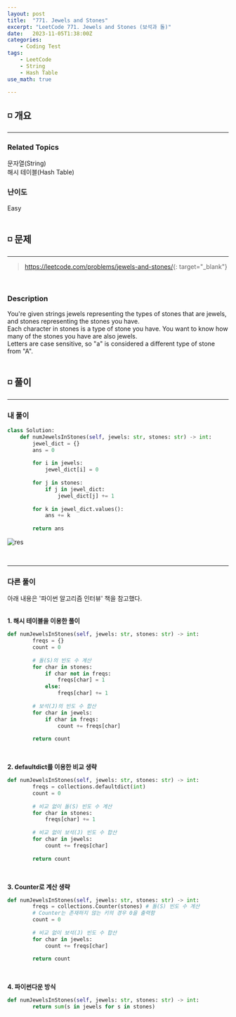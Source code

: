 ```yaml
---
layout: post
title:  "771. Jewels and Stones"
excerpt: "LeetCode 771. Jewels and Stones (보석과 돌)"
date:   2023-11-05T1:38:00Z
categories:
    - Coding Test
tags:
    - LeetCode
    - String
    - Hash Table
use_math: true

---
```


## ◽ 개요
---
### Related Topics
문자열(String)  
해시 테이블(Hash Table)  

### 난이도 
Easy
<br/><br/>

## ◽ 문제
---
> <https://leetcode.com/problems/jewels-and-stones/>{: target="_blank"}
<br/>

### Description
You're given strings jewels representing the types of stones that are jewels, and stones representing the stones you have.  
Each character in stones is a type of stone you have. You want to know how many of the stones you have are also jewels.  
Letters are case sensitive, so "a" is considered a different type of stone from "A".
<br/><br/>

## ◽ 풀이
---
### 내 풀이

```python
class Solution:
    def numJewelsInStones(self, jewels: str, stones: str) -> int:
        jewel_dict = {}
        ans = 0
        
        for i in jewels:
            jewel_dict[i] = 0
        
        for j in stones:
            if j in jewel_dict:
                jewel_dict[j] += 1
        
        for k in jewel_dict.values():
            ans += k
        
        return ans       
```

![res](https://github.com/SubinJin98/SubinJin98.github.io/assets/116137904/95353a1b-253e-4733-9da2-54f67980acad)

<br/>

---
### 다른 풀이
아래 내용은 '파이썬 알고리즘 인터뷰' 책을 참고했다.  
<br/>

**1. 해시 테이블을 이용한 풀이**   

```python
def numJewelsInStones(self, jewels: str, stones: str) -> int:
        freqs = {}
        count = 0
        
        # 돌(S)의 빈도 수 계산
        for char in stones:
            if char not in freqs:
                freqs[char] = 1
            else:
                freqs[char] += 1
        
        # 보석(J)의 빈도 수 합산
        for char in jewels:
            if char in freqs:
                count += freqs[char]
        
        return count
```
<br/>

**2. defaultdict를 이용한 비교 생략**   

```python
def numJewelsInStones(self, jewels: str, stones: str) -> int:
        freqs = collections.defaultdict(int)
        count = 0
        
        # 비교 없이 돌(S) 빈도 수 계산
        for char in stones:
            freqs[char] += 1
        
        # 비교 없이 보석(J) 빈도 수 합산
        for char in jewels:
            count += freqs[char]
        
        return count
```
<br/>

**3. Counter로 계산 생략**   

```python
def numJewelsInStones(self, jewels: str, stones: str) -> int:
        freqs = collections.Counter(stones) # 돌(S) 빈도 수 계산
        # Counter는 존재하지 않는 키의 경우 0을 출력함
        count = 0
        
        # 비교 없이 보석(J) 빈도 수 합산
        for char in jewels:
            count += freqs[char]
        
        return count
```
<br/>

**4. 파이썬다운 방식**   

```python
def numJewelsInStones(self, jewels: str, stones: str) -> int:
        return sum(s in jewels for s in stones)
```
